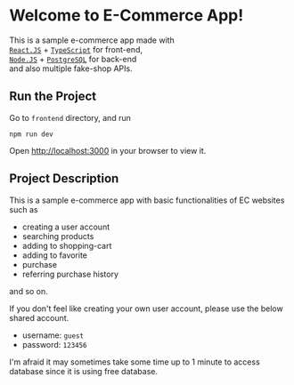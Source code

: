 # Welcome to E-Commerce App!

This is a sample e-commerce app made with<br/>
[`React.JS`](https://react.dev/) + [`TypeScript`](https://www.typescriptlang.org/) for front-end,<br/>
[`Node.JS`](https://nodejs.org/) + [`PostgreSQL`](https://www.postgresql.org/) for back-end<br/>
and also multiple fake-shop APIs.<br/>

## Run the Project

Go to `frontend` directory, and run

```
npm run dev
```

Open [http://localhost:3000](http://localhost:5173) in your browser to view it.

## Project Description

This is a sample e-commerce app with basic functionalities of EC websites such as

- creating a user account
- searching products
- adding to shopping-cart
- adding to favorite
- purchase
- referring purchase history

and so on.

If you don't feel like creating your own user account, please use the below shared account.

- username: `guest`
- password: `123456`

I'm afraid it may sometimes take some time up to 1 minute to access database since it is using free database.
